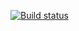 [![Build status](https://ci.appveyor.com/api/projects/status/lqg4ft2mquuovl2e/branch/main?svg=true)](https://ci.appveyor.com/project/Lesya08/rest/branch/main)
